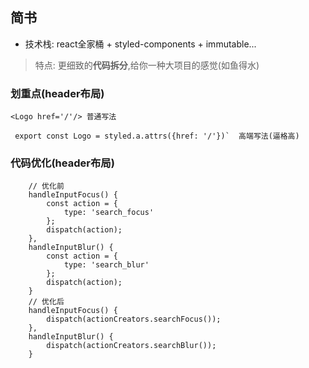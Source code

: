 ## 简书

+ 技术栈: react全家桶 + styled-components + immutable...

> 特点: 
	更细致的**代码拆分**,给你一种大项目的感觉(如鱼得水)


### 划重点(header布局)
```<Logo href='/'/> 普通写法```

``` export const Logo = styled.a.attrs({href: '/'})`  高端写法(逼格高)```

### 代码优化(header布局)

```
	// 优化前
	handleInputFocus() {
		const action = {
			type: 'search_focus'
		};
		dispatch(action);
	},
	handleInputBlur() {
		const action = {
			type: 'search_blur'
		};
		dispatch(action);
	}
	// 优化后
	handleInputFocus() {
		dispatch(actionCreators.searchFocus());
	},
	handleInputBlur() {
		dispatch(actionCreators.searchBlur());
	}
```